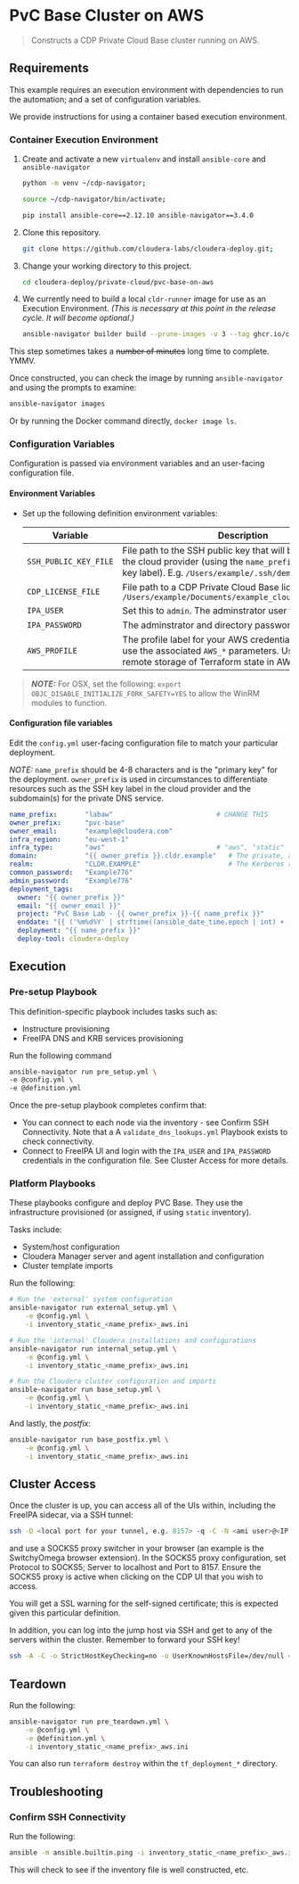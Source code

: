 # PvC Base Cluster on AWS

> Constructs a CDP Private Cloud Base cluster running on AWS.

## Requirements

This example requires an execution environment with dependencies to run the automation; and a set of configuration variables.

We provide instructions for using a container based execution environment. 

### Container Execution Environment

1. Create and activate a new `virtualenv` and install `ansible-core` and `ansible-navigator`

    ```bash
    python -m venv ~/cdp-navigator; 

    source ~/cdp-navigator/bin/activate; 

    pip install ansible-core==2.12.10 ansible-navigator==3.4.0
    ```

1. Clone this repository.

    ```bash
    git clone https://github.com/cloudera-labs/cloudera-deploy.git;
    ```

1. Change your working directory to this project.

    ```bash
    cd cloudera-deploy/private-cloud/pvc-base-on-aws
    ```

1. We currently need to build a local `cldr-runner` image for use as an Execution Environment. _(This is necessary at this point in the release cycle. It will become optional.)_

    ```bash
    ansible-navigator builder build --prune-images -v 3 --tag ghcr.io/cloudera-labs/cldr-runner:pvc-tmp-devel-collections
    ```

This step sometimes takes a ~~number of minutes~~ long time to complete. YMMV.

Once constructed, you can check the image by running `ansible-navigator` and using the prompts to examine:

```bash
ansible-navigator images
```

Or by running the Docker command directly, `docker image ls`.

### Configuration Variables

Configuration is passed via environment variables and an user-facing configuration file.

#### Environment Variables

* Set up the following definition environment variables:

    | Variable | Description | Status |
    |----------|-------------|--------|
    | `SSH_PUBLIC_KEY_FILE` | File path to the SSH public key that will be uploaded to the cloud provider (using the `name_prefix` variable as the key label). E.g. `/Users/example/.ssh/demo_ops.pub` | Mandatory |
    | `CDP_LICENSE_FILE` | File path to a CDP Private Cloud Base license. E.g. `/Users/example/Documents/example_cloudera_license.txt` | Mandatory |
    | `IPA_USER` | Set this to `admin`. The adminstrator user for FreeIPA.  | Mandatory |
    | `IPA_PASSWORD` | The adminstrator and directory password for FreeIPA | Mandatory |
    | `AWS_PROFILE` | The profile label for your AWS credentials. Otherwise, use the associated `AWS_*` parameters. Used also for remote storage of Terraform state in AWS. | Mandatory |

> **_NOTE:_** For OSX, set the following: `export OBJC_DISABLE_INITIALIZE_FORK_SAFETY=YES` to allow the WinRM modules to function.


#### Configuration file variables

Edit the `config.yml` user-facing configuration file to match your particular deployment.

*NOTE:* `name_prefix` should be 4-8 characters and is the "primary key" for the deployment. `owner_prefix` is used in circumstances to differentiate resources such as the SSH key label in the cloud provider and the subdomain(s) for the private DNS service.

```yaml
name_prefix:       "labaw"                          # CHANGE THIS
owner_prefix:      "pvc-base"                        
owner_email:       "example@cloudera.com"            
infra_region:      "eu-west-1"                      
infra_type:        "aws"                            # "aws", "static"
domain:            "{{ owner_prefix }}.cldr.example"   # The private, adhoc subdomain (name_prefix.owner_prefix.cldr.demo)
realm:             "CLDR.EXAMPLE"                      # The Kerberos realm
common_password:   "Example776"                   
admin_password:    "Example776"                   
deployment_tags:
  owner: "{{ owner_prefix }}"
  email: "{{ owner_email }}"
  project: "PvC Base Lab - {{ owner_prefix }}-{{ name_prefix }}"
  enddate: "{{ ('%m%d%Y' | strftime((ansible_date_time.epoch | int) + (90 * 86400))) }}"
  deployment: "{{ name_prefix }}"
  deploy-tool: cloudera-deploy
```

## Execution

### Pre-setup Playbook

This definition-specific playbook includes tasks such as:
* Instructure provisioning
* FreeIPA DNS and KRB services provisioning

Run the following command 

```bash
ansible-navigator run pre_setup.yml \
-e @config.yml \
-e @definition.yml
```

Once the pre-setup playbook completes confirm that:

* You can connect to each node via the inventory - see Confirm SSH Connectivity. Note that a A `validate_dns_lookups.yml` Playbook exists to check connectivity.
* Connect to FreeIPA UI and login with the `IPA_USER` and `IPA_PASSWORD` credentials in the configuration file. See Cluster Access for more details.

### Platform Playbooks

These playbooks configure and deploy PVC Base. They use the infrastructure provisioned (or assigned, if using `static` inventory).

Tasks include:
* System/host configuration
* Cloudera Manager server and agent installation and configuration
* Cluster template imports

Run the following: 

```bash
# Run the 'external' system configuration
ansible-navigator run external_setup.yml \
    -e @config.yml \
    -i inventory_static_<name_prefix>_aws.ini
```

```bash
# Run the 'internal' Cloudera installations and configurations
ansible-navigator run internal_setup.yml \
    -e @config.yml \
    -i inventory_static_<name_prefix>_aws.ini
```

```bash
# Run the Cloudera cluster configuration and imports
ansible-navigator run base_setup.yml \
    -e @config.yml \
    -i inventory_static_<name_prefix>_aws.ini
```

And lastly, the _postfix_:

```bash
ansible-navigator run base_postfix.yml \
    -e @config.yml \
    -i inventory_static_<name_prefix>_aws.ini
```

## Cluster Access

Once the cluster is up, you can access all of the UIs within, including the FreeIPA sidecar, via a SSH tunnel:

```bash
ssh -D <local port for your tunnel, e.g. 8157> -q -C -N <ami user>@<IP address of jump host>
```

and use a SOCKS5 proxy switcher in your browser (an example is the SwitchyOmega browser extension).
In the SOCKS5 proxy configuration, set Protocol to SOCKS5; Server to localhost and Port to 8157. Ensure the SOCKS5 proxy is active when clicking on the CDP UI that you wish to access.

You will get a SSL warning for the self-signed certificate; this is expected given this particular definition.

In addition, you can log into the jump host via SSH and get to any of the servers within the cluster. Remember to forward your SSH key!

```bash
ssh -A -C -o StrictHostKeyChecking=no -o UserKnownHostsFile=/dev/null <ami user>@<IP address of jump host>
```

## Teardown

Run the following: 

```bash
ansible-navigator run pre_teardown.yml \
    -e @config.yml \
    -e @definition.yml \
    -i inventory_static_<name_prefix>_aws.ini
```

You can also run `terraform destroy` within the `tf_deployment_*` directory.

## Troubleshooting

### Confirm SSH Connectivity

Run the following:

```bash
ansible -m ansible.builtin.ping -i inventory_static_<name_prefix>_aws.ini all
```

This will check to see if the inventory file is well constructed, etc.
